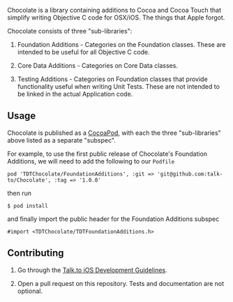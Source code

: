 Chocolate is a library containing additions to Cocoa and Cocoa Touch that
simplify writing Objective C code for OSX/iOS. The things that Apple forgot.

Chocolate consists of three "sub-libraries":

1. Foundation Additions - Categories on the Foundation classes. These
   are intended to be useful for all Objective C code.

2. Core Data Additions - Categories on Core Data classes.

3. Testing Additions - Categories on Foundation classes that provide
   functionality useful when writing Unit Tests. These are not
   intended to be linked in the actual Application code.

## Usage

Chocolate is published as a [CocoaPod][CocoaPods], with each the
three "sub-libraries" above listed as a separate "subspec".

For example, to use the first public release of Chocolate's Foundation Additions, we will need to add the following to our `Podfile`

    pod 'TDTChocolate/FoundationAdditions', :git => 'git@github.com:talk-to/Chocolate', :tag => '1.0.0'

then run

    $ pod install

and finally import the public header for the Foundation Additions subspec

    #import <TDTChocolate/TDTFoundationAdditions.h>

## Contributing

1. Go through the [Talk.to iOS Development Guidelines][ios-guides].

2. Open a pull request on this repository. Tests and documentation are
   not optional.

[CocoaPods]: http://cocoapods.org/
[ios-guides]: https://github.com/talk-to/ios-guides
